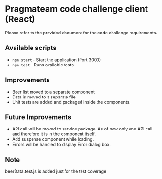 # Pragmateam code challenge client (React)

Please refer to the provided document for the code challenge requirements. 

## Available scripts

- `npm start` - Start the application (Port 3000)
- `npm test` - Runs available tests

## Improvements
- Beer list moved to a separate component
- Data is moved to a separate file
- Unit tests are added and packaged inside the components.

## Future Improvements
- API call will be moved to service package. As of now only one API call and therefore it is in the component itself.
- Add suspense component while loading.
- Errors will be handled to display Error dialog box.


## Note
beerData.test.js is added just for the test coverage